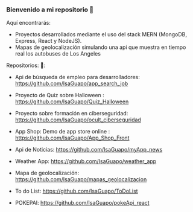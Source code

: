 ### Bienvenido a mi repositorio 👋

<!--
**IsaGuapo/IsaGuapo** is a ✨ _special_ ✨ repository because its `README.md` (this file) appears on your GitHub profile.

Here are some ideas to get you started:

- 🔭 I’m currently working on ...
- 🌱 I’m currently learning ...
- 👯 I’m looking to collaborate on ...
- 🤔 I’m looking for help with ...
- 💬 Ask me about ...
- 📫 How to reach me: ...
- 😄 Pronouns: ...
- ⚡ Fun fact: ...
-->

Aquí encontrarás:

* Proyectos desarrollados mediante el uso del stack MERN (MongoDB, Express, React y NodeJS).
* Mapas de geolocalización simulando una api que muestra en tiempo real los autobuses de Los Angeles

Repositorios:
 👯:
  * Api de búsqueda de empleo para desarrolladores: https://github.com/IsaGuapo/app_search_job
  * Proyecto de Quiz sobre Halloween : https://github.com/IsaGuapo/Quiz_Halloween
  * Proyecto sobre formación en ciberseguridad: https://github.com/IsaGuapo/ocult_ciberseguridad
  
  * App Shop: Demo de app store online : https://github.com/IsaGuapo/App_Shop_Front
  * Api de Noticias: https://github.com/IsaGuapo/myApp_news
  * Weather App: https://github.com/IsaGuapo/weather_app
  * Mapa de geolocalización: https://github.com/IsaGuapo/mapas_geolocalizacion
  * To do List: https://github.com/IsaGuapo/ToDoList
  * POKEPAI: https://github.com/IsaGuapo/pokeApi_react
  
  

